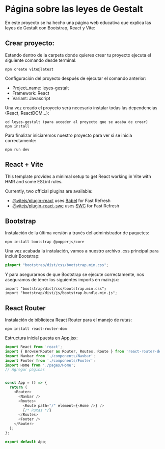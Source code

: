 # Página sobre las leyes de Gestalt
En este proyecto se ha hecho una página web educativa que explica las leyes de Gestalt con Bootstrap, React y Vite:
## Crear proyecto: 
Estando dentro de la carpeta donde quieres crear tu proyecto ejecuta el siguiente comando desde terminal: 
```
npm create vite@latest
```
Configuración del proyecto después de ejecutar el comando anterior:
- Project_name: leyes-gestalt
- Framework: React
- Variant: Javascript
   
Una vez creado el proyecto será necesario instalar todas las dependencias (React, ReactDOM...):
```
cd leyes-gestalt (para acceder al proyecto que se acaba de crear)
npm install
```

Para finalizar iniciaremos nuestro proyecto para ver si se inicia correctamente: 
```
npm run dev
```
## React + Vite

This template provides a minimal setup to get React working in Vite with HMR and some ESLint rules.

Currently, two official plugins are available:

- [@vitejs/plugin-react](https://github.com/vitejs/vite-plugin-react/blob/main/packages/plugin-react/README.md) uses [Babel](https://babeljs.io/) for Fast Refresh
- [@vitejs/plugin-react-swc](https://github.com/vitejs/vite-plugin-react-swc) uses [SWC](https://swc.rs/) for Fast Refresh

## Bootstrap
Instalación de la última versión a través del administrador de paquetes:
```
npm install bootstrap @popperjs/core

```
Una vez acabada la instalación, vamos a nuestro archivo .css principal para incluir Bootstrap:
```css
@import "bootstrap/dist/css/bootstrap.min.css";
```
Y para asegurarnos de que Bootstrap se ejecute correctamente, nos aseguramos de tener los siguientes imports en main.jsx:
```
import "bootstrap/dist/css/bootstrap.min.css";
import "bootstrap/dist/js/bootstrap.bundle.min.js";
```
## React Router
Instalación de biblioteca React Router para el manejo de rutas:
```
npm install react-router-dom
```
Estructura inicial puesta en App.jsx:
```js
import React from 'react';
import { BrowserRouter as Router, Routes, Route } from 'react-router-dom';
import Navbar from './components/Navbar';
import Footer from './components/Footer';
import Home from './pages/Home';
// Agregar páginas


const App = () => {
  return (
    <Router>
      <Navbar />
      <Routes>
        <Route path="/" element={<Home />} />
        {/* Rutas */}
      </Routes>
      <Footer />
    </Router>
  );
};

export default App;

```